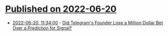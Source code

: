 # [Published on 2022-06-20](index.md)

* [2022-06-20, 11:34:00](https://tech.slashdot.org/story/22/06/20/0153218/did-telegrams-founder-lose-a-million-dollar-bet-over-a-prediction-for-signal?utm_source=rss1.0mainlinkanon&utm_medium=feed) - [Did Telegram's Founder Lose a Million Dollar Bet Over a Prediction for Signal? ](https://tech.slashdot.org/story/22/06/20/0153218/did-telegrams-founder-lose-a-million-dollar-bet-over-a-prediction-for-signal?utm_source=rss1.0mainlinkanon&utm_medium=feed)

